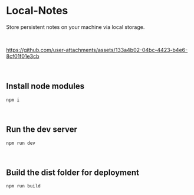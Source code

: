 <br>

# Local-Notes

Store persistent notes on your machine via local storage.

<br>

https://github.com/user-attachments/assets/133a4b02-04bc-4423-b4e6-8cf01f01e3cb

<br>

## Install node modules

```
npm i
```

<br>

## Run the dev server

```
npm run dev
```

<br>

## Build the dist folder for deployment

```
npm run build
```

<br>
